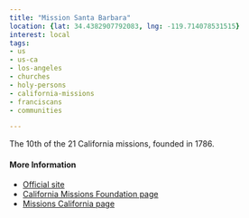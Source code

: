 ```yaml
---
title: "Mission Santa Barbara"
location: {lat: 34.4382907792083, lng: -119.714078531515}
interest: local
tags:
- us
- us-ca
- los-angeles
- churches
- holy-persons
- california-missions
- franciscans
- communities

---
```



The 10th of the 21 California missions, founded in 1786.

#### More Information

* [Official site](http://www.santabarbaramission.org/)
* [California Missions Foundation page](https://californiamissionsfoundation.org/mission-santa-barbara/)
* [Missions California page](https://www.missionscalifornia.com/missions/santa-barbara/)






